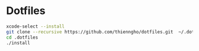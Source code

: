 # Dotfiles

```bash
xcode-select --install
git clone --recursive https://github.com/thienngho/dotfiles.git  ~/.dotfiles
cd .dotfiles
./install
```
